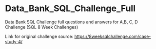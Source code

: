 # Data_Bank_SQL_Challenge_Full
Data Bank SQL Challenge full questions and answers for A,B, C, D Challenge (SQL 8 Week Challenges)

Link for original challenge source: https://8weeksqlchallenge.com/case-study-4/
